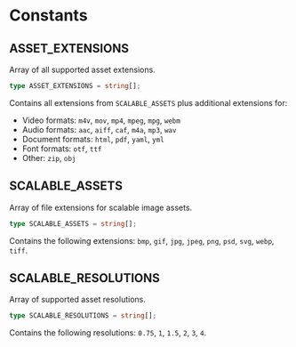 # Constants

## ASSET_EXTENSIONS

Array of all supported asset extensions.

```ts
type ASSET_EXTENSIONS = string[];
```

Contains all extensions from `SCALABLE_ASSETS` plus additional extensions for:

- Video formats: `m4v`, `mov`, `mp4`, `mpeg`, `mpg`, `webm`
- Audio formats: `aac`, `aiff`, `caf`, `m4a`, `mp3`, `wav`
- Document formats: `html`, `pdf`, `yaml`, `yml`
- Font formats: `otf`, `ttf`
- Other: `zip`, `obj`

## SCALABLE_ASSETS

Array of file extensions for scalable image assets.

```ts
type SCALABLE_ASSETS = string[];
```

Contains the following extensions: `bmp`, `gif`, `jpg`, `jpeg`, `png`, `psd`, `svg`, `webp`, `tiff`.

## SCALABLE_RESOLUTIONS

Array of supported asset resolutions.

```ts
type SCALABLE_RESOLUTIONS = string[];
```

Contains the following resolutions: `0.75`, `1`, `1.5`, `2`, `3`, `4`.
